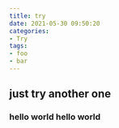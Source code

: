 ```yaml
---
title: try
date: 2021-05-30 09:50:20
categories:
- Try
tags:
- foo
- bar
---
```


## just try another one

### hello world hello world